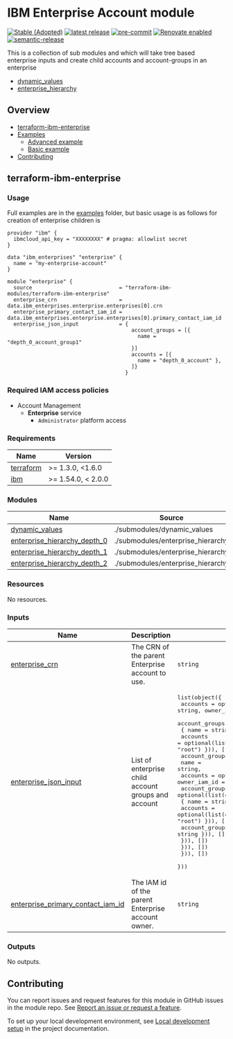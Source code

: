 # IBM Enterprise Account module

[![Stable (Adopted)](https://img.shields.io/badge/Status-Stable%20(Adopted)-yellowgreen?style=plastic)](https://terraform-ibm-modules.github.io/documentation/#/badge-status)
[![latest release](https://img.shields.io/github/v/release/terraform-ibm-modules/terraform-ibm-enterprise?logo=GitHub&sort=semver)](https://github.com/terraform-ibm-modules/terraform-ibm-enterprise/releases/latest)
[![pre-commit](https://img.shields.io/badge/pre--commit-enabled-brightgreen?logo=pre-commit&logoColor=white)](https://github.com/pre-commit/pre-commit)
[![Renovate enabled](https://img.shields.io/badge/renovate-enabled-brightgreen.svg)](https://renovatebot.com/)
[![semantic-release](https://img.shields.io/badge/%20%20%F0%9F%93%A6%F0%9F%9A%80-semantic--release-e10079.svg)](https://github.com/semantic-release/semantic-release)

This is a collection of sub modules and which will take tree based enterprise inputs and create child accounts and account-groups in an enterprise
* [dynamic_values](submodules/dynamic_values)
* [enterprise_hierarchy](submodules/enterprise_hierarchy)

<!-- Below content is automatically populated via pre-commit hook -->
<!-- BEGIN OVERVIEW HOOK -->
## Overview
* [terraform-ibm-enterprise](#terraform-ibm-enterprise)
* [Examples](./examples)
    * [Advanced example](./examples/advanced)
    * [Basic example](./examples/basic)
* [Contributing](#contributing)
<!-- END OVERVIEW HOOK -->

<!-- This heading should always match the name of the root level module (aka the repo name) -->
## terraform-ibm-enterprise

### Usage

Full examples are in the [examples](./examples/) folder, but basic usage is as follows for creation of enterprise children is

```hcl
provider "ibm" {
  ibmcloud_api_key = "XXXXXXXX" # pragma: allowlist secret
}

data "ibm_enterprises" "enterprise" {
  name = "my-enterprise-account"
}

module "enterprise" {
  source                            = "terraform-ibm-modules/terraform-ibm-enterprise"
  enterprise_crn                    = data.ibm_enterprises.enterprise.enterprises[0].crn
  enterprise_primary_contact_iam_id = data.ibm_enterprises.enterprise.enterprises[0].primary_contact_iam_id
  enterprise_json_input             = {
                                        account_groups = [{
                                          name = "depth_0_account_group1"
                                        }]
                                        accounts = [{
                                          name = "depth_0_account" },
                                        ]}
                                      }
```

### Required IAM access policies

- Account Management
  - **Enterprise** service
      - `Administrator` platform access

<!-- Below content is automatically populated via pre-commit hook -->
<!-- BEGINNING OF PRE-COMMIT-TERRAFORM DOCS HOOK -->
### Requirements

| Name | Version |
|------|---------|
| <a name="requirement_terraform"></a> [terraform](#requirement\_terraform) | >= 1.3.0, <1.6.0 |
| <a name="requirement_ibm"></a> [ibm](#requirement\_ibm) | >= 1.54.0, < 2.0.0 |

### Modules

| Name | Source | Version |
|------|--------|---------|
| <a name="module_dynamic_values"></a> [dynamic\_values](#module\_dynamic\_values) | ./submodules/dynamic_values | n/a |
| <a name="module_enterprise_hierarchy_depth_0"></a> [enterprise\_hierarchy\_depth\_0](#module\_enterprise\_hierarchy\_depth\_0) | ./submodules/enterprise_hierarchy | n/a |
| <a name="module_enterprise_hierarchy_depth_1"></a> [enterprise\_hierarchy\_depth\_1](#module\_enterprise\_hierarchy\_depth\_1) | ./submodules/enterprise_hierarchy | n/a |
| <a name="module_enterprise_hierarchy_depth_2"></a> [enterprise\_hierarchy\_depth\_2](#module\_enterprise\_hierarchy\_depth\_2) | ./submodules/enterprise_hierarchy | n/a |

### Resources

No resources.

### Inputs

| Name | Description | Type | Default | Required |
|------|-------------|------|---------|:--------:|
| <a name="input_enterprise_crn"></a> [enterprise\_crn](#input\_enterprise\_crn) | The CRN of the parent Enterprise account to use. | `string` | n/a | yes |
| <a name="input_enterprise_json_input"></a> [enterprise\_json\_input](#input\_enterprise\_json\_input) | List of enterprise child account groups and account | <pre>list(object({<br>    accounts = optional(list(object({ name = string, owner_iam_id = optional(string, "root") })), [])<br>    account_groups = optional(list(object(<br>      { name     = string,<br>        accounts = optional(list(object({ name = string, owner_iam_id = optional(string, "root") })), [])<br>        account_groups = optional(list(object({<br>          name     = string,<br>          accounts = optional(list(object({ name = string, owner_iam_id = optional(string, "root") })), [])<br>          account_groups = optional(list(object(<br>            { name           = string,<br>              accounts       = optional(list(object({ name = string, owner_iam_id = optional(string, "root") })), [])<br>              account_groups = optional(list(object({ name = string })), [])<br>          })), [])<br>        })), [])<br>    })), [])<br>  }))</pre> | n/a | yes |
| <a name="input_enterprise_primary_contact_iam_id"></a> [enterprise\_primary\_contact\_iam\_id](#input\_enterprise\_primary\_contact\_iam\_id) | The IAM id of the parent Enterprise account owner. | `string` | n/a | yes |

### Outputs

No outputs.
<!-- END OF PRE-COMMIT-TERRAFORM DOCS HOOK -->

<!-- Leave this section as is so that your module has a link to local development environment set up steps for contributors to follow -->
## Contributing

You can report issues and request features for this module in GitHub issues in the module repo. See [Report an issue or request a feature](https://github.com/terraform-ibm-modules/.github/blob/main/.github/SUPPORT.md).

To set up your local development environment, see [Local development setup](https://terraform-ibm-modules.github.io/documentation/#/local-dev-setup) in the project documentation.
